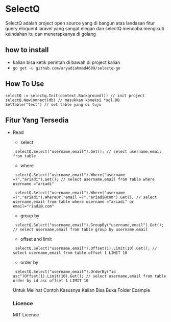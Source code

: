 # SelectQ
SelectQ adalah project open source yang di bangun atas landasan fitur query eloquent laravel yang sangat elegan dan selectQ mencoba mengikuti keindahan itu dan menerapkanya di golang

## how to install
 - kalian bisa ketik perintah di bawah di project kalian
 - ``` go get -u github.com/aryadiahmad4689/selectq-go ```
 
## How To Use
```
selectQ := selectq.Init(context.Background()) // init project
selectQ.NewConnect(db) // masukkan koneksi *sql.DB
SetTable("test") // set table yang di tuju
```
## Fitur Yang Tersedia
- Read
    - select
   ```
    selectQ.Select("username,email").Get(); // select username,email from table
   ```
   - where
   ```
    selectQ.Select("username,email").Where("username =?","ariadi").Get(); // select username,email from table where username ="ariadi"
    
    selectQ.Select("username,email").Where("username =?","ariadi").WhereOr("email =?","ariadi@com").Get(); // select username,email from table where username ="ariadi" or email="riadi@.com"
   ```
   - group by
   ```
    selectQ.Select("username,email").GroupBy("username,email").Get(); // select username,email from table group by username,email
   ```
   - offset and limit
   ```
    selectQ.Select("username,email").Offset(1).Limit(10).Get(); // select username,email from table offset 1 LIMIT 10
   ```
    - order by
   ```
    selectQ.Select("username,email").OrderBy("id asc")Offset(1).Limit(10).Get(); // select username,email from table order by id asc offset 1 LIMIT 10
   ```

   Untuk Melihat Contoh Kasusnya Kalian Bisa Buka Folder Example
   
   ### Licence
   MIT Licence
  